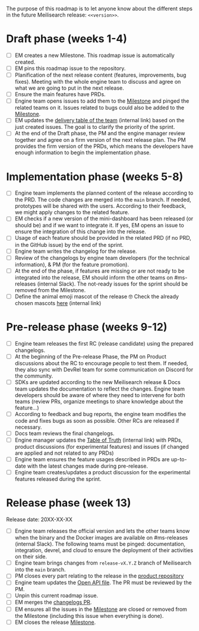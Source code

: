 The purpose of this roadmap is to let anyone know about the different steps in the future Meilisearch release: `<<version>>`.

# Draft phase (weeks 1-4)

- [ ] EM creates a new Milestone. This roadmap issue is automatically created.
- [ ] EM pins this roadmap issue to the repository.
- [ ] Planification of the next release content (features, improvements, bug fixes). Meeting with the whole engine team to discuss and agree on what we are going to put in the next release.
- [ ] Ensure the main features have PRDs.
- [ ] Engine team opens issues to add them to the [Milestone](https://github.com/meilisearch/meilisearch/milestone/<<milestone_id>>) and pinged the related teams on it. Issues related to bugs could also be added to the [Milestone](https://github.com/meilisearch/meilisearch/milestone/<<milestone_id>>).
- [ ] EM updates the [delivery table of the team](https://www.notion.so/meilisearch/a30db6857c884703b25d6fcd625b97d2?v=a4b5caebc49c4d73a4526c0e51be6f23) (internal link) based on the just created issues. The goal is to clarify the priority of the sprint.
- [ ] At the end of the Draft phase, the PM and the engine manager review together and agree on a firm version of the next release plan. The PM provides the firm version of the PRDs, which means the developers have enough information to begin the implementation phase.

# Implementation phase (weeks 5-8)

- [ ] Engine team implements the planned content of the release according to the PRD. The code changes are merged into the `main` branch. If needed, prototypes will be shared with the users. According to their feedback, we might apply changes to the related feature.
- [ ] EM checks if a new version of the mini-dashboard has been released (or should be) and if we want to integrate it. If yes, EM opens an issue to ensure the integration of this change into the release.
- [ ] Usage of each feature should be provided in the related PRD (if no PRD, in the GitHub issue) by the end of the sprint.
- [ ] Engine team writes the changelog for the release.
- [ ] Review of the changelogs by engine team developers (for the technical information), & PM (for the feature promotion).
- [ ] At the end of the phase, if features are missing or are not ready to be integrated into the release, EM should inform the other teams on #ms-releases (internal Slack). The not-ready issues for the sprint should be removed from the Milestone.
- [ ] Define the animal emoji mascot of the release 🤓 Check the already chosen mascots [here](https://www.notion.so/meilisearch/Releases-3d6755c8a27b42b5960a552c06bc49d7) (internal link)

# Pre-release phase (weeks 9-12)

- [ ] Engine team releases the first RC (release candidate) using the prepared changelogs.
- [ ] At the beginning of the Pre-release Phase, the PM on Product discussions about the RC to encourage people to test them. If needed, they also sync with DevRel team for some communication on Discord for the community.
- [ ] SDKs are updated according to the new Meilisearch release & Docs team updates the documentation to reflect the changes. Engine team developers should be aware of where they need to intervene for both teams (review PRs, organize meetings to share knowledge about the feature...)
- [ ] According to feedback and bug reports, the engine team modifies the code and fixes bugs as soon as possible. Other RCs are released if necessary.
- [ ] Docs team reviews the final changelogs.
- [ ] Engine manager updates the [Table of Truth](https://www.notion.so/meilisearch/Table-of-Truth-5b0a2494899c4202b3544034c6942dcc) (internal link) with PRDs, product discussions (for experimental features) and issues (if changed are applied and not related to any PRDs)
- [ ] Engine team ensures the feature usages described in PRDs are up-to-date with the latest changes made during pre-release.
- [ ] Engine team creates/updates a product discussion for the experimental features released during the sprint.

# Release phase (week 13)

Release date: 20XX-XX-XX

- [ ] Engine team releases the official version and lets the other teams know when the binary and the Docker images are available on #ms-releases (internal Slack). 
The following teams must be pinged: documentation, integration, devrel, and cloud to ensure the deployment of their activities on their side.
- [ ] Engine team brings changes from `release-vX.Y.Z` branch of Meilisearch into the `main` branch.
- [ ] PM closes every part relating to the release in the [product repository](https://github.com/meilisearch/product/)
- [ ] Engine team updates the [Open API file](https://github.com/meilisearch/open-api/blob/main/open-api.json). The PR must be reviewed by the PM.
- [ ] Unpin this current roadmap issue.
- [ ] EM merges the [changelogs PR](https://github.com/meilisearch/engine-team/pulls).
- [ ] EM ensures all the issues in the [Milestone](https://github.com/meilisearch/meilisearch/milestone/<<milestone_id>>) are closed or removed from the Milestone (including this issue when everything is done).
- [ ] EM closes the release [Milestone](https://github.com/meilisearch/meilisearch/milestone/<<milestone_id>>).
